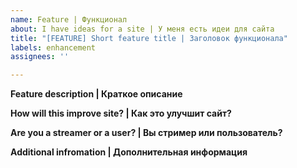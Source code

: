 ```yaml
---
name: Feature | Функционал
about: I have ideas for a site | У меня есть идеи для сайта
title: "[FEATURE] Short feature title | Заголовок функционала"
labels: enhancement
assignees: ''

---
```


**Feature description | Краткое описание**


**How will this improve site? | Как это улучшит сайт?**


**Are you a streamer or a user? | Вы стример или пользователь?**


**Additional infromation | Дополнительная информация**
